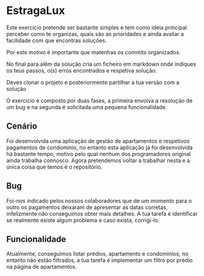 # EstragaLux

Este exercício pretende ser bastante simples e tem como ideia principal perceber como te organizas, quais são as prioridades e ainda avaliar a facilidade com que encontras soluções.

Por este motivo é importante que matenhas os commits organizados.

No final para alêm da solução cria um ficheiro em markdown onde indiques os teus passos, o(s) erros encontrados e respetiva solução.

Deves clonar o projeto e posteriormente partilhar a tua versão com a solução

O exercicio é composto por duas fases, a primeira envolva a resolução de um bug e na segunda é solicitada uma pequena funcionalidade.

## Cenário
Foi desenvolvida uma aplicação de gestão de apartamentos e respetivos pagamentos de condominio, no entanto esta aplicação já foi desenvolvida há bastante tempo, motivo pelo qual nenhum dos programadores original ainda trabalha connosco. Agora pretendemos voltar a trabalhar nesta e a única coisa que temos é o repositório.

## Bug

Foi-nos indicado pelos nossos colaboradores que de um momento para o outro os pagamentos deixaram de apresentar as datas corretas, infelizmente não conseguimos obter mais detalhes. A tua tarefa é identificar se realmente existe algum problema e caso exista, corrigi-lo.

## Funcionalidade

Atualmente, conseguimos listar prédios, apartamento e condominios, no entanto não estão filtrados, a tua tarefa é implementar um filtro por prédio na página de apartamentos.